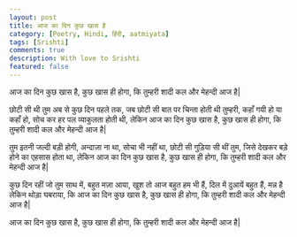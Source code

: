 ```yaml
---
layout: post
title: आज का दिन कुछ खास है
category: [Poetry, Hindi, हिंदी, aatmiyata]
tags: [Srishti]
comments: true
description: With love to Srishti
featured: false
---
```


  आज का दिन कुछ खास है,
  कुछ खास ही होगा,
  कि तुम्हरी शादी कल और मेहन्दी आज है|

  छोटी सी थी तुम अब से कुछ दिन पहले तक,
  जब छोटी सी बात पर चिन्ता होती थी तुम्हरी,
  कहाँ गयी हो या कहाँ हो,
  सोच कर हर पल व्याकुलता होती थी,
  लेकिन आज का दिन कुछ खास है,
  कुछ खास ही होगा,
  कि तुम्हरी शादी कल और मेहन्दी आज है|

  तुम इतनी जल्दी बड़ी होगी,
  अन्दाज़ा ना था,
  सोचा भी नहीं था,
  छोटी सी गुड़िया सी थीं तुम,
  जिसे देखकर बड़े होने का एहसास होता था,
  लेकिन आज का दिन कुछ खास है,
  कुछ खास ही होगा,
  कि तुम्हरी शादी कल और मेहन्दी आज है|

  कुछ दिन रहीं जो तुम साथ में,
  बहुत मज़ा आया,
  खुश तो आज बहुत हम भी हैं,
  दिल में दुआयें बहुत हैं,
  मन्न है लेकिन थोड़ा घबराया,
  कि आज का दिन कुछ खास है,
  कुछ खास ही होगा,
  कि तुम्हरी शादी कल और मेहन्दी आज है|

  आज का दिन कुछ खास है,
  कुछ खास ही होगा,
  कि तुम्हरी शादी कल और मेहन्दी आज है|